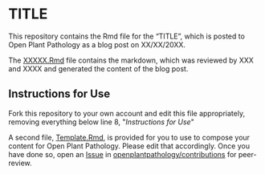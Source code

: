 TITLE
================

This repository contains the Rmd file for the “TITLE”, which is posted to Open Plant Pathology as a blog post on XX/XX/20XX.

The [XXXXX.Rmd](XXXX.Rmd) file contains the markdown, which was reviewed by XXX and XXXX and generated the content of the blog post.

## Instructions for Use

Fork this repository to your own account and edit this file appropriately, removing everything below line 8, "*Instructions for Use*"

A second file, [Template.Rmd](Template.Rmd), is provided for you to use to compose your content for Open Plant Pathology. Please edit that accordingly.
Once you have done so, open an [Issue](https://github.com/openplantpathology/contributions/issues) in [openplantpathology/contributions](https://github.com/openplantpathology/contributions) for peer-review. 
